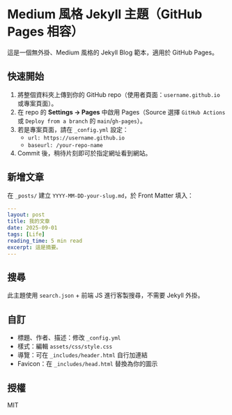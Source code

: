 # Medium 風格 Jekyll 主題（GitHub Pages 相容）

這是一個無外掛、Medium 風格的 Jekyll Blog 範本，適用於 GitHub Pages。

## 快速開始
1. 將整個資料夾上傳到你的 GitHub repo（使用者頁面：`username.github.io` 或專案頁面）。
2. 在 repo 的 **Settings → Pages** 中啟用 Pages（Source 選擇 `GitHub Actions` 或 `Deploy from a branch` 的 `main`/`gh-pages`）。
3. 若是專案頁面，請在 `_config.yml` 設定：
   - `url: https://username.github.io`
   - `baseurl: /your-repo-name`
4. Commit 後，稍待片刻即可於指定網址看到網站。

## 新增文章
在 `_posts/` 建立 `YYYY-MM-DD-your-slug.md`，於 Front Matter 填入：

```yaml
---
layout: post
title: 我的文章
date: 2025-09-01
tags: [Life]
reading_time: 5 min read
excerpt: 這是摘要。
---
```

## 搜尋
此主題使用 `search.json` + 前端 JS 進行客製搜尋，不需要 Jekyll 外掛。

## 自訂
- 標題、作者、描述：修改 `_config.yml`
- 樣式：編輯 `assets/css/style.css`
- 導覽：可在 `_includes/header.html` 自行加連結
- Favicon：在 `_includes/head.html` 替換為你的圖示

## 授權
MIT

